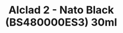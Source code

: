 ---
layout: product
title: "Alclad 2 - Nato Black (BS480000ES3) 30ml"
price: "TBA" 
desc: "Metalizer boja"
img_path: "/assets/img/ALCE620.jpg"
brand: "N/A"
available: false
special_offer: false
new: false
soon: false
cat: "040000"
subcat: "040300"
subsubcat: "0N/A"
sifra: "ALCE620"
popular: false
---